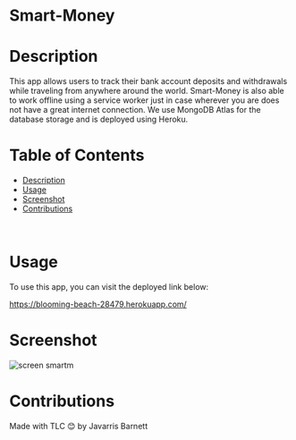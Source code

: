 # Smart-Money

# Description

This app allows users to track their bank account deposits and withdrawals while traveling from anywhere around the world. Smart-Money is also able to work offline using a service worker just in case wherever you are does not have a great internet connection. We use MongoDB Atlas for the database storage and is deployed using Heroku.

# Table of Contents

  - [Description](#description)
  - [Usage](#usage)
  - [Screenshot](#screenshot)
  - [Contributions](#contributions)
  <br />
  
  # Usage
  
  To use this app, you can visit the deployed link below:
  
  https://blooming-beach-28479.herokuapp.com/
  
  # Screenshot 
  
  ![screen smartm](https://user-images.githubusercontent.com/89273544/156093608-c9d8268e-f713-4b9c-96a5-cfe58a1106ba.png)
  
  # Contributions 
 
 Made with TLC 😊 by Javarris Barnett
 
